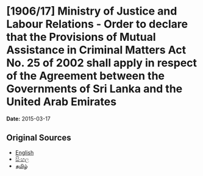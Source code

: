 # [1906/17] Ministry of Justice and Labour Relations - Order to declare that the Provisions of Mutual Assistance in Criminal Matters Act No. 25 of 2002 shall apply in respect of the Agreement between the Governments of Sri Lanka and the United Arab Emirates

**Date:** 2015-03-17

## Original Sources

- [English](https://documents.gov.lk/view/extra-gazettes/2015/3/1906-17_E.pdf)
- [සිංහල](https://documents.gov.lk/view/extra-gazettes/2015/3/1906-17_S.pdf)
- [தமிழ்](https://documents.gov.lk/view/extra-gazettes/2015/3/1906-17_T.pdf)
